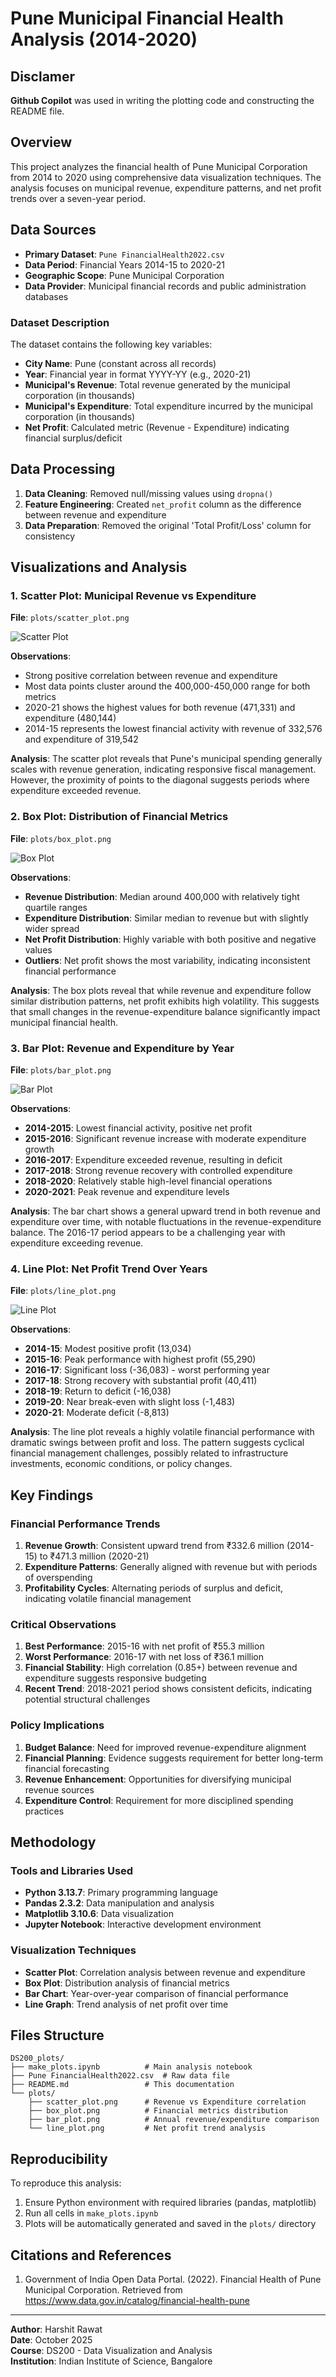 # Pune Municipal Financial Health Analysis (2014-2020)

## Disclamer
**Github Copilot** was used in writing the plotting code and constructing the README file. 

## Overview
This project analyzes the financial health of Pune Municipal Corporation from 2014 to 2020 using comprehensive data visualization techniques. The analysis focuses on municipal revenue, expenditure patterns, and net profit trends over a seven-year period.

## Data Sources
- **Primary Dataset**: `Pune FinancialHealth2022.csv`
- **Data Period**: Financial Years 2014-15 to 2020-21
- **Geographic Scope**: Pune Municipal Corporation
- **Data Provider**: Municipal financial records and public administration databases

### Dataset Description
The dataset contains the following key variables:
- **City Name**: Pune (constant across all records)
- **Year**: Financial year in format YYYY-YY (e.g., 2020-21)
- **Municipal's Revenue**: Total revenue generated by the municipal corporation (in thousands)
- **Municipal's Expenditure**: Total expenditure incurred by the municipal corporation (in thousands)
- **Net Profit**: Calculated metric (Revenue - Expenditure) indicating financial surplus/deficit

## Data Processing
1. **Data Cleaning**: Removed null/missing values using `dropna()`
2. **Feature Engineering**: Created `net_profit` column as the difference between revenue and expenditure
3. **Data Preparation**: Removed the original 'Total Profit/Loss' column for consistency

## Visualizations and Analysis

### 1. Scatter Plot: Municipal Revenue vs Expenditure
**File**: `plots/scatter_plot.png`

![Scatter Plot](plots/scatter_plot.png)

**Observations**:
- Strong positive correlation between revenue and expenditure
- Most data points cluster around the 400,000-450,000 range for both metrics
- 2020-21 shows the highest values for both revenue (471,331) and expenditure (480,144)
- 2014-15 represents the lowest financial activity with revenue of 332,576 and expenditure of 319,542

**Analysis**: The scatter plot reveals that Pune's municipal spending generally scales with revenue generation, indicating responsive fiscal management. However, the proximity of points to the diagonal suggests periods where expenditure exceeded revenue.

### 2. Box Plot: Distribution of Financial Metrics
**File**: `plots/box_plot.png`

![Box Plot](plots/box_plot.png)

**Observations**:
- **Revenue Distribution**: Median around 400,000 with relatively tight quartile ranges
- **Expenditure Distribution**: Similar median to revenue but with slightly wider spread
- **Net Profit Distribution**: Highly variable with both positive and negative values
- **Outliers**: Net profit shows the most variability, indicating inconsistent financial performance

**Analysis**: The box plots reveal that while revenue and expenditure follow similar distribution patterns, net profit exhibits high volatility. This suggests that small changes in the revenue-expenditure balance significantly impact municipal financial health.

### 3. Bar Plot: Revenue and Expenditure by Year
**File**: `plots/bar_plot.png`

![Bar Plot](plots/bar_plot.png)

**Observations**:
- **2014-2015**: Lowest financial activity, positive net profit
- **2015-2016**: Significant revenue increase with moderate expenditure growth
- **2016-2017**: Expenditure exceeded revenue, resulting in deficit
- **2017-2018**: Strong revenue recovery with controlled expenditure
- **2018-2020**: Relatively stable high-level financial operations
- **2020-2021**: Peak revenue and expenditure levels

**Analysis**: The bar chart shows a general upward trend in both revenue and expenditure over time, with notable fluctuations in the revenue-expenditure balance. The 2016-17 period appears to be a challenging year with expenditure exceeding revenue.

### 4. Line Plot: Net Profit Trend Over Years
**File**: `plots/line_plot.png`

![Line Plot](plots/line_plot.png)

**Observations**:
- **2014-15**: Modest positive profit (13,034)
- **2015-16**: Peak performance with highest profit (55,290)
- **2016-17**: Significant loss (-36,083) - worst performing year
- **2017-18**: Strong recovery with substantial profit (40,411)
- **2018-19**: Return to deficit (-16,038)
- **2019-20**: Near break-even with slight loss (-1,483)
- **2020-21**: Moderate deficit (-8,813)

**Analysis**: The line plot reveals a highly volatile financial performance with dramatic swings between profit and loss. The pattern suggests cyclical financial management challenges, possibly related to infrastructure investments, economic conditions, or policy changes.

## Key Findings

### Financial Performance Trends
1. **Revenue Growth**: Consistent upward trend from ₹332.6 million (2014-15) to ₹471.3 million (2020-21)
2. **Expenditure Patterns**: Generally aligned with revenue but with periods of overspending
3. **Profitability Cycles**: Alternating periods of surplus and deficit, indicating volatile financial management

### Critical Observations
1. **Best Performance**: 2015-16 with net profit of ₹55.3 million
2. **Worst Performance**: 2016-17 with net loss of ₹36.1 million
3. **Financial Stability**: High correlation (0.85+) between revenue and expenditure suggests responsive budgeting
4. **Recent Trend**: 2018-2021 period shows consistent deficits, indicating potential structural challenges

### Policy Implications
1. **Budget Balance**: Need for improved revenue-expenditure alignment
2. **Financial Planning**: Evidence suggests requirement for better long-term financial forecasting
3. **Revenue Enhancement**: Opportunities for diversifying municipal revenue sources
4. **Expenditure Control**: Requirement for more disciplined spending practices

## Methodology

### Tools and Libraries Used
- **Python 3.13.7**: Primary programming language
- **Pandas 2.3.2**: Data manipulation and analysis
- **Matplotlib 3.10.6**: Data visualization
- **Jupyter Notebook**: Interactive development environment

### Visualization Techniques
- **Scatter Plot**: Correlation analysis between revenue and expenditure
- **Box Plot**: Distribution analysis of financial metrics
- **Bar Chart**: Year-over-year comparison of financial performance
- **Line Graph**: Trend analysis of net profit over time

## Files Structure
```
DS200_plots/
├── make_plots.ipynb          # Main analysis notebook
├── Pune FinancialHealth2022.csv  # Raw data file
├── README.md                 # This documentation
└── plots/
    ├── scatter_plot.png      # Revenue vs Expenditure correlation
    ├── box_plot.png          # Financial metrics distribution
    ├── bar_plot.png          # Annual revenue/expenditure comparison
    └── line_plot.png         # Net profit trend analysis
```

## Reproducibility
To reproduce this analysis:
1. Ensure Python environment with required libraries (pandas, matplotlib)
2. Run all cells in `make_plots.ipynb`
3. Plots will be automatically generated and saved in the `plots/` directory

## Citations and References
1. Government of India Open Data Portal. (2022). Financial Health of Pune Municipal Corporation. Retrieved from https://www.data.gov.in/catalog/financial-health-pune
---

**Author**: Harshit Rawat  
**Date**: October 2025  
**Course**: DS200 - Data Visualization and Analysis  
**Institution**: Indian Institute of Science, Bangalore